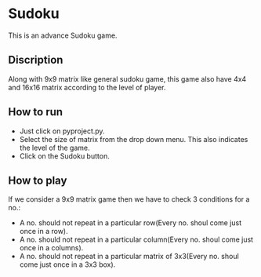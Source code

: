 Sudoku
=======
This is an advance Sudoku game.

## Discription ##
Along with 9x9 matrix like general sudoku game, this game also have 4x4 and 16x16 matrix according to the level of player.

## How to run ##
* Just click on pyproject.py.
* Select the size of matrix from the drop down menu. This also indicates the level of the game.
* Click on the Sudoku button.

## How to play ##
If we consider a 9x9 matrix game then we have to check 3 conditions for a no.:
* A no. should not repeat in a particular row(Every no. shoul come just once in a row).
* A no. should not repeat in a particular column(Every no. shoul come just once in a columns).
* A no. should not repeat in a particular matrix of 3x3(Every no. shoul come just once in a 3x3 box).

